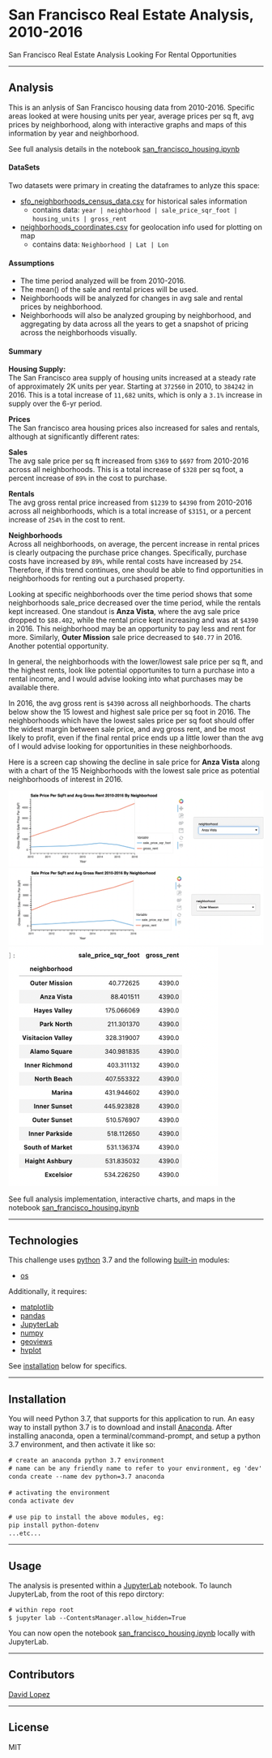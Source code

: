 # San Francisco Real Estate Analysis, 2010-2016
San Francisco Real Estate Analysis Looking For Rental Opportunities  

---

## Analysis 

This is an anlysis of San Francisco housing data from 2010-2016. Specific areas looked at were housing units per year, average prices per sq ft, avg prices by neighborhood, along with interactive graphs and maps of this information by year and neighborhood.

See full analysis details in the notebook [san_francisco_housing.ipynb](./san_francisco_housing.ipynb)  


#### DataSets  

Two datasets were primary in creating the dataframes to anlyze this space:
- [sfo_neighborhoods_census_data.csv](./Resources/sfo_neighborhoods_census_data.csv) for historical sales information
    - contains data: `year | neighborhood | sale_price_sqr_foot | housing_units | gross_rent`
- [neighborhoods_coordinates.csv](./Resources/neighborhoods_coordinates.csv) for geolocation info used for plotting on map
    - contains data: `Neighborhood | Lat | Lon`

#### Assumptions
- The time period analyzed will be from 2010-2016.
- The mean() of the sale and rental prices will be used.
- Neighborhoods will be analyzed for changes in avg sale and rental prices by neighborhood.
- Neighborhoods will also be analyzed grouping by neighborhood, and aggregating by data across all the years to get a snapshot of pricing across the neighborhoods visually.


#### Summary

**Housing Supply:**  
The San Francisco area supply of housing units increased at a steady rate of approximately 2K units per year. Starting at `372560` in 2010, to `384242` in 2016. This is a total increase of `11,682` units, which is only a `3.1%` increase in supply over the 6-yr period.  

**Prices**  
The San francisco area housing prices also increased for sales and rentals, although at significantly different rates:  

**Sales**  
The avg sale price per sq ft increased from `$369` to `$697` from 2010-2016 across all neighborhoods. This is a total increase of `$328` per sq foot, a percent increase of `89%` in the cost to purchase.  

**Rentals**  
The avg gross rental price increased from `$1239` to `$4390` from 2010-2016 across all neighborhoods, which is a total increase of `$3151`, or a percent increase of `254%` in the cost to rent.  

**Neighborhoods**  
Across all neighborhoods, on average, the percent increase in rental prices is clearly outpacing the purchase price changes. Specifically, purchase costs have increased by `89%`, while rental costs have increased by `254`. Therefore, if this trend continues, one should be able to find opportunities in neighborhoods for renting out a purchased property.

Looking at specific neighborhoods over the time period shows that some neighborhoods sale_price decreased over the time period, while the rentals kept increased. One standout is **Anza Vista**, where the avg sale price dropped to `$88.402`, while the rental price kept increasing and was at `$4390` in 2016. This neighborhood may be an opportunity to pay less and rent for more.  Similarly, **Outer Mission** sale price decreased to `$40.77` in 2016. Another potential opportunity.  

In general, the neighborhoods with the lower/lowest sale price per sq ft, and the highest rents, look like potential opportunites to turn a purchase into a rental income, and I would advise looking into what purchases may be available there.  

In 2016, the avg gross rent is `$4390` across all neighborhoods. The charts below show the 15 lowest and highest sale price per sq foot in 2016. The neighborhoods which have the lowest sales price per sq foot should offer the widest margin between sale price, and avg gross rent, and be most likely to profit, even if the final rental price ends up a little lower than the avg of I would advise looking for opportunities in these neighborhoods.  

Here is a screen cap showing the decline in sale price for **Anza Vista** along with a chart of the 15 Neighborhoods with the lowest sale price as potential neighborhoods of interest in 2016.  

![Anza Vista Price Drop](./Resources/anza_vista_price_drop.png)
![Outer Mission Price Drop](./Resources/outer_mission_price_drop.png)
![Lowest 15 Sale Price Per Sq Ft 2016](./Resources/lowest_sale_price_per_sq_foot_2016_per_avg_rent.png)






See full analysis implementation, interactive charts, and maps in the notebook [san_francisco_housing.ipynb](./san_francisco_housing.ipynb)  

---

## Technologies

This challenge uses [python](https://www.python.org/) 3.7 and the following [built-in](https://docs.python.org/3/py-modindex.html) modules:
- [os](https://docs.python.org/3/library/os.html#module-os)

Additionally, it requires:
- [matplotlib](https://matplotlib.org/)
- [pandas](https://pandas.pydata.org/)
- [JupyterLab](https://jupyterlab.readthedocs.io/en/stable/)
- [numpy](https://numpy.org/)
- [geoviews](https://geoviews.org/)
- [hvplot](https://hvplot.holoviz.org/)


See [installation](#installation) below for specifics.

---

## Installation

You will need Python 3.7, that supports for this application to run. An easy way to install python 3.7 is to download and install [Anaconda](https://www.anaconda.com/products/individual). After installing anaconda, open a terminal/command-prompt, and setup a python 3.7 environment, and then activate it like so:

```
# create an anaconda python 3.7 environment
# name can be any friendly name to refer to your environment, eg 'dev'
conda create --name dev python=3.7 anaconda

# activating the environment
conda activate dev

# use pip to install the above modules, eg:
pip install python-dotenv
...etc...
```


---

## Usage

The analysis is presented within a [JupyterLab](https://jupyterlab.readthedocs.io/en/stable/) notebook. To launch JupyterLab, from the root of this repo dirctory:

```
# within repo root 
$ jupyter lab --ContentsManager.allow_hidden=True
```
You can now open the notebook [san_francisco_housing.ipynb](./san_francisco_housing.ipynb) locally with JupyterLab.

---

## Contributors

[David Lopez](https://github.com/sububer)

---

## License

MIT